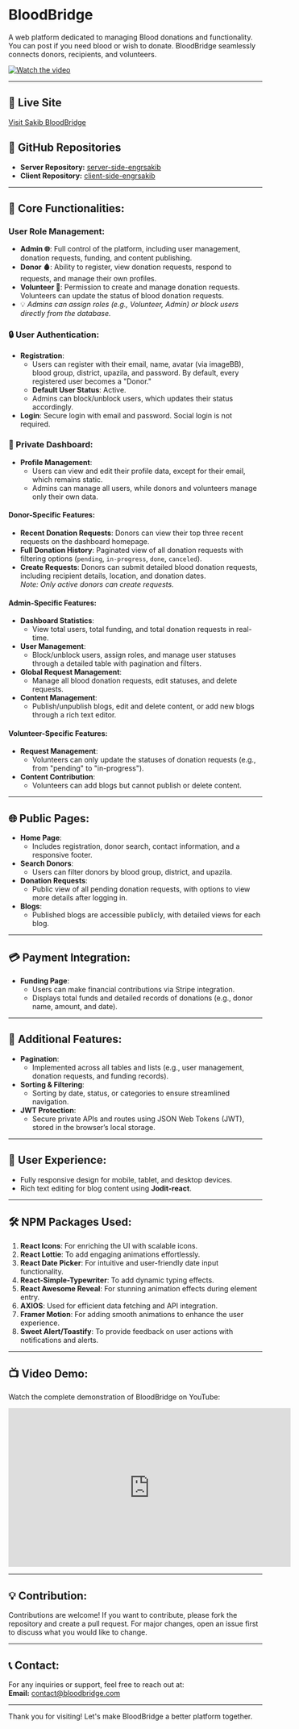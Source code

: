 # BloodBridge  

A web platform dedicated to managing Blood donations and functionality. You can post if you need blood or wish to donate. BloodBridge seamlessly connects donors, recipients, and volunteers.  

[![Watch the video](https://img.youtube.com/vi/BlnfVZZfuL4/maxresdefault.jpg)](https://www.youtube.com/watch?v=BlnfVZZfuL4)
  
---

## 🔗 Live Site  
[Visit Sakib BloodBridge](https://engrsakib-blood-donations-project.netlify.app/)  

## 🔗 GitHub Repositories  
- **Server Repository:** [server-side-engrsakib](https://github.com/engrsakib/blood-donor-simple-project-server)  
- **Client Repository:** [client-side-engrsakib](https://github.com/engrsakib/blood-donor-simple-project-client-side)  

---

## 🌟 Core Functionalities:  
### User Role Management:  
- **Admin 🌐**: Full control of the platform, including user management, donation requests, funding, and content publishing.  
- **Donor 🩸**: Ability to register, view donation requests, respond to requests, and manage their own profiles.  
- **Volunteer 🤝**: Permission to create and manage donation requests. Volunteers can update the status of blood donation requests.  
- 💡 *Admins can assign roles (e.g., Volunteer, Admin) or block users directly from the database.*  

### 🔒 User Authentication:  
- **Registration**:  
  - Users can register with their email, name, avatar (via imageBB), blood group, district, upazila, and password. By default, every registered user becomes a "Donor."  
  - **Default User Status**: Active.  
  - Admins can block/unblock users, which updates their status accordingly.  
- **Login**: Secure login with email and password. Social login is not required.  

### 🔑 Private Dashboard:  
- **Profile Management**:  
  - Users can view and edit their profile data, except for their email, which remains static.  
  - Admins can manage all users, while donors and volunteers manage only their own data.  

#### Donor-Specific Features:  
- **Recent Donation Requests**: Donors can view their top three recent requests on the dashboard homepage.  
- **Full Donation History**: Paginated view of all donation requests with filtering options (`pending`, `in-progress`, `done`, `canceled`).  
- **Create Requests**: Donors can submit detailed blood donation requests, including recipient details, location, and donation dates.  
  *Note: Only active donors can create requests.*  

#### Admin-Specific Features:  
- **Dashboard Statistics**:  
  - View total users, total funding, and total donation requests in real-time.  
- **User Management**:  
  - Block/unblock users, assign roles, and manage user statuses through a detailed table with pagination and filters.  
- **Global Request Management**:  
  - Manage all blood donation requests, edit statuses, and delete requests.  
- **Content Management**:  
  - Publish/unpublish blogs, edit and delete content, or add new blogs through a rich text editor.  

#### Volunteer-Specific Features:  
- **Request Management**:  
  - Volunteers can only update the statuses of donation requests (e.g., from "pending" to "in-progress").  
- **Content Contribution**:  
  - Volunteers can add blogs but cannot publish or delete content.  

---

## 🌐 Public Pages:  
- **Home Page**:  
  - Includes registration, donor search, contact information, and a responsive footer.  
- **Search Donors**:  
  - Users can filter donors by blood group, district, and upazila.  
- **Donation Requests**:  
  - Public view of all pending donation requests, with options to view more details after logging in.  
- **Blogs**:  
  - Published blogs are accessible publicly, with detailed views for each blog.  

---

## 💳 Payment Integration:  
- **Funding Page**:  
  - Users can make financial contributions via Stripe integration.  
  - Displays total funds and detailed records of donations (e.g., donor name, amount, and date).  

---

## 📅 Additional Features:  
- **Pagination**:  
  - Implemented across all tables and lists (e.g., user management, donation requests, and funding records).  
- **Sorting & Filtering**:  
  - Sorting by date, status, or categories to ensure streamlined navigation.  
- **JWT Protection**:  
  - Secure private APIs and routes using JSON Web Tokens (JWT), stored in the browser’s local storage.  

---

## 🎨 User Experience:  
- Fully responsive design for mobile, tablet, and desktop devices.  
- Rich text editing for blog content using **Jodit-react**.  

---

## 🛠️ NPM Packages Used:  
1. **React Icons**: For enriching the UI with scalable icons.  
2. **React Lottie**: To add engaging animations effortlessly.  
3. **React Date Picker**: For intuitive and user-friendly date input functionality.  
4. **React-Simple-Typewriter**: To add dynamic typing effects.  
5. **React Awesome Reveal**: For stunning animation effects during element entry.  
6. **AXIOS**: Used for efficient data fetching and API integration.  
7. **Framer Motion**: For adding smooth animations to enhance the user experience.  
8. **Sweet Alert/Toastify**: To provide feedback on user actions with notifications and alerts.  

---

## 📺 Video Demo:  
Watch the complete demonstration of BloodBridge on YouTube:  
<iframe width="560" height="315" src="https://www.youtube.com/embed/BlnfVZZfuL4?si=cf9hV9_J0WN-e0BY" title="YouTube video player" frameborder="0" allow="accelerometer; autoplay; clipboard-write; encrypted-media; gyroscope; picture-in-picture; web-share" referrerpolicy="strict-origin-when-cross-origin" allowfullscreen></iframe>  

---

## 💡 Contribution:  
Contributions are welcome! If you want to contribute, please fork the repository and create a pull request. For major changes, open an issue first to discuss what you would like to change.  

---

## 📞 Contact:  
For any inquiries or support, feel free to reach out at:  
**Email:** contact@bloodbridge.com  

---

Thank you for visiting! Let's make BloodBridge a better platform together.  
